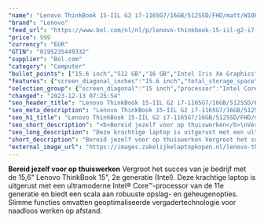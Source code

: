 ```yaml
---
"name": "Lenovo ThinkBook 15-IIL G2 i7-1165G7/16GB/512SSD/FHD/matt/W10Pro"
"brand": "Lenovo"
"feed_url": "https://www.bol.com/nl/nl/p/lenovo-thinkbook-15-iil-g2-i7-1165g7-16gb-512ssd-fhd-matt-w10pro/9300000019100271"
"price": 999
"currency": "EUR"
"GTIN": "0195235449332"
"supplier": "Bol.com"
"category": "Computer"
"bullet_points": ["15.6 inch","512 GB","16 GB","Intel Iris Xe Graphics"]
"features": {"screen_diagonal_inches":"15.6 inch","total_storage_space":"512 GB","memory_size":"16 GB","graphics_card":"Intel Iris Xe Graphics"}
"selection_group": {"screen_diagonal":"15 inch","processor":"Intel Core i7","changed_price_past_3_days":false,"product_family":"ThinkBook"}
"changed": "2023-12-13 07:25:54"
"seo_header_title": "Lenovo ThinkBook 15-IIL G2 i7-1165G7/16GB/512SSD/FHD/matt/W10Pro"
"seo_meta_description": "Lenovo ThinkBook 15-IIL G2 i7-1165G7/16GB/512SSD/FHD/matt/W10Pro"
"seo_h1_title": "Lenovo ThinkBook 15-IIL G2 i7-1165G7/16GB/512SSD/FHD/matt/W10Pro"
"seo_short_description": "<b>Bereid jezelf voor op thuiswerken</b>\nVergroot het succes van je bedrijf met de 15,6\" Lenovo ThinkBook 15\", 2e generatie (Intel)."
"seo_long_description": "Deze krachtige laptop is uitgerust met een ultramoderne Intel® Core™-processor van de 11e generatie en biedt een scala aan robuuste opslag- en geheugenopties. Slimme functies omvatten geoptimaliseerde vergadertechnologie voor naadloos werken op afstand."
"short_description": "Bereid jezelf voor op thuiswerken Vergroot het succes van je bedrijf met de 15,6\" Lenovo ThinkBook 15\", 2e generatie (Intel). Deze krachtige laptop is uitgerust met een ultramoderne Intel® Core™-processor van de 11e generatie en biedt een scala aan robuuste opslag- en geheugenopties. Slimme functies omvatten geoptimaliseerde vergadertechnologie voor naadloos werken op afstand."
"external_image_url": "https://images.zakelijkelaptopkopen.nl/lenovo-thinkbook-15-iil-g2-i7-1165g7-16gb-512ssd-fhd-matt-w10pro.webp"
---
```


<b>Bereid jezelf voor op thuiswerken</b>
Vergroot het succes van je bedrijf met de 15,6" Lenovo ThinkBook 15", 2e generatie (Intel). Deze krachtige laptop is uitgerust met een ultramoderne Intel® Core™-processor van de 11e generatie en biedt een scala aan robuuste opslag- en geheugenopties. Slimme functies omvatten geoptimaliseerde vergadertechnologie voor naadloos werken op afstand.